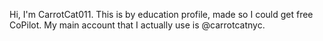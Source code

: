 Hi, I'm CarrotCat011. This is by education profile, made so I could get free CoPilot. My main account that I actually use is @carrotcatnyc.
